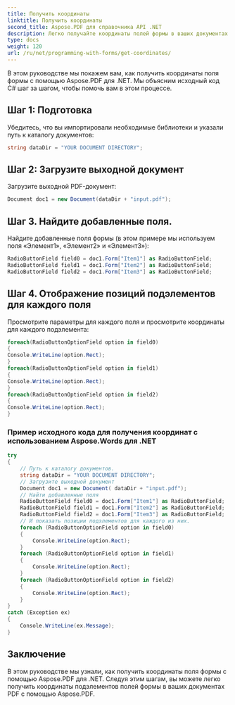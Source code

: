 ```yaml
---
title: Получить координаты
linktitle: Получить координаты
second_title: Aspose.PDF для справочника API .NET
description: Легко получайте координаты полей формы в ваших документах PDF с помощью Aspose.PDF для .NET.
type: docs
weight: 120
url: /ru/net/programming-with-forms/get-coordinates/
---
```


В этом руководстве мы покажем вам, как получить координаты поля формы с помощью Aspose.PDF для .NET. Мы объясним исходный код C# шаг за шагом, чтобы помочь вам в этом процессе.

## Шаг 1: Подготовка

Убедитесь, что вы импортировали необходимые библиотеки и указали путь к каталогу документов:

```csharp
string dataDir = "YOUR DOCUMENT DIRECTORY";
```

## Шаг 2: Загрузите выходной документ

Загрузите выходной PDF-документ:

```csharp
Document doc1 = new Document(dataDir + "input.pdf");
```

## Шаг 3. Найдите добавленные поля.

Найдите добавленные поля формы (в этом примере мы используем поля «Элемент1», «Элемент2» и «Элемент3»):

```csharp
RadioButtonField field0 = doc1.Form["Item1"] as RadioButtonField;
RadioButtonField field1 = doc1.Form["Item2"] as RadioButtonField;
RadioButtonField field2 = doc1.Form["Item3"] as RadioButtonField;
```

## Шаг 4. Отображение позиций подэлементов для каждого поля

Просмотрите параметры для каждого поля и просмотрите координаты для каждого подэлемента:

```csharp
foreach(RadioButtonOptionField option in field0)
{
Console.WriteLine(option.Rect);
}
foreach(RadioButtonOptionField option in field1)
{
Console.WriteLine(option.Rect);
}
foreach(RadioButtonOptionField option in field2)
{
Console.WriteLine(option.Rect);
}
```

### Пример исходного кода для получения координат с использованием Aspose.Words для .NET 
```csharp
try
{
	// Путь к каталогу документов.
	string dataDir = "YOUR DOCUMENT DIRECTORY";
	// Загрузите выходной документ
	Document doc1 = new Document( dataDir + "input.pdf");
	// Найти добавленные поля
	RadioButtonField field0 = doc1.Form["Item1"] as RadioButtonField;
	RadioButtonField field1 = doc1.Form["Item2"] as RadioButtonField;
	RadioButtonField field2 = doc1.Form["Item3"] as RadioButtonField;
	// И показать позиции подэлементов для каждого из них.
	foreach (RadioButtonOptionField option in field0)
	{
		Console.WriteLine(option.Rect);
	}
	foreach (RadioButtonOptionField option in field1)
	{
		Console.WriteLine(option.Rect);
	}
	foreach (RadioButtonOptionField option in field2)
	{
		Console.WriteLine(option.Rect);
	}
}
catch (Exception ex)
{
	Console.WriteLine(ex.Message);
}
```

## Заключение

В этом руководстве мы узнали, как получить координаты поля формы с помощью Aspose.PDF для .NET. Следуя этим шагам, вы можете легко получить координаты подэлементов полей формы в ваших документах PDF с помощью Aspose.PDF.